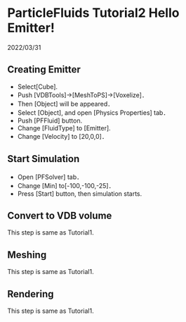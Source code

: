# ParticleFluids Tutorial2 Hello Emitter!

2022/03/31 

## Creating Emitter

- Select[Cube].
- Push [VDBTools]->[MeshToPS]->[Voxelize]．
- Then [Object] will be appeared．
- Select [Object], and open [Physics Properties] tab．
- Push [PFFluid] button.
- Change [FluidType] to [Emitter].
- Change [Velocity] to [20,0,0]．

## Start Simulation

- Open [PFSolver] tab．
- Change [Min] to[-100,-100,-25]．
- Press [Start] button, then simulation starts.

## Convert to VDB volume
This step is same as Tutorial1.

## Meshing
This step is same as Tutorial1.

## Rendering
This step is same as Tutorial1.
